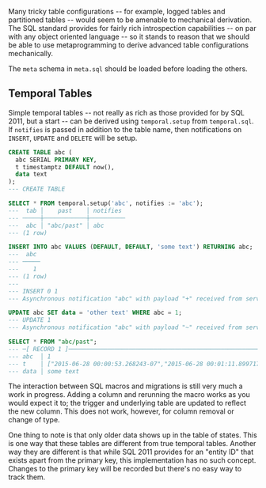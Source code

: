 

Many tricky table configurations -- for example, logged tables and partitioned
tables -- would seem to be amenable to mechanical derivation. The SQL standard
provides for fairly rich introspection capabilities -- on par with any object
oriented language -- so it stands to reason that we should be able to use
metaprogramming to derive advanced table configurations mechanically.

The `meta` schema in `meta.sql` should be loaded before loading the others.


Temporal Tables
---------------

Simple temporal tables -- not really as rich as those provided for by SQL 2011,
but a start -- can be derived using `temporal.setup` from `temporal.sql`. If
`notifies` is passed in addition to the table name, then notifications on
`INSERT`, `UPDATE` and `DELETE` will be setup.

```sql
CREATE TABLE abc (
  abc SERIAL PRIMARY KEY,
  t timestamptz DEFAULT now(),
  data text
);
--- CREATE TABLE

SELECT * FROM temporal.setup('abc', notifies := 'abc');
---  tab │    past    │ notifies 
--- ─────┼────────────┼──────────
---  abc │ "abc/past" │ abc
--- (1 row)

INSERT INTO abc VALUES (DEFAULT, DEFAULT, 'some text') RETURNING abc;
---  abc
--- ─────
---    1
--- (1 row)
---
--- INSERT 0 1
--- Asynchronous notification "abc" with payload "+" received from server process with PID 76097.

UPDATE abc SET data = 'other text' WHERE abc = 1;
--- UPDATE 1
--- Asynchronous notification "abc" with payload "~" received from server process with PID 76097.

SELECT * FROM "abc/past";
--- ─[ RECORD 1 ]───────────────────────────────────────────────────────────
--- abc  │ 1
--- t    │ ["2015-06-28 00:00:53.268243-07","2015-06-28 00:01:11.899717-07")
--- data │ some text
```

The interaction between SQL macros and migrations is still very much a work in
progress. Adding a column and rerunning the macro works as you would expect it
to; the trigger and underlying table are updated to reflect the new column.
This does not work, however, for column removal or change of type.

One thing to note is that only older data shows up in the table of states.
This is one way that these tables are different from true temporal tables.
Another way they are different is that while SQL 2011 provides for an "entity
ID" that exists apart from the primary key, this implementation has no such
concept. Changes to the primary key will be recorded but there's no easy way
to track them.
